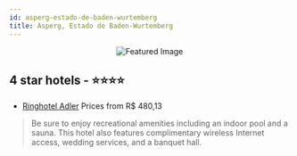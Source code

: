 ```yaml
---
id: asperg-estado-de-baden-wurtemberg
title: Asperg, Estado de Baden-Wurtemberg
---
```


<center><img src="https://i.travelapi.com/hotels/1000000/530000/524900/524847/245ae9e4_z.jpg" alt="Featured Image" /></center>


##  4 star hotels - ⭐️⭐️⭐️⭐️

-    [Ringhotel Adler](https://us.hurb.com/hotels/asperg/ringhotel-adler-JNP-JP160199?cmp=18055) Prices from R$ 480,13
   > Be sure to enjoy recreational amenities including an indoor pool and a sauna. This hotel also features complimentary wireless Internet access, wedding services, and a banquet hall.
